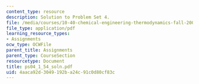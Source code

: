 ```yaml
---
content_type: resource
description: Solution to Problem Set 4.
file: /media/courses/10-40-chemical-engineering-thermodynamics-fall-2003/4aaca92d3049192ba24c91c0d80cf83c_ps04_1_54_soln.pdf
file_type: application/pdf
learning_resource_types:
- Assignments
ocw_type: OCWFile
parent_title: Assignments
parent_type: CourseSection
resourcetype: Document
title: ps04_1_54_soln.pdf
uid: 4aaca92d-3049-192b-a24c-91c0d80cf83c
---
```

